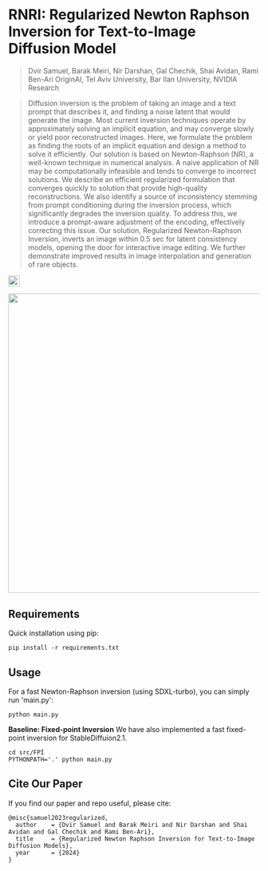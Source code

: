 # RNRI: Regularized Newton Raphson Inversion for Text-to-Image Diffusion Model

> Dvir Samuel, Barak Meiri, Nir Darshan, Gal Chechik, Shai Avidan, Rami Ben-Ari
> OriginAI, Tel Aviv University, Bar Ilan University, NVIDIA Research

>
>
> Diffusion inversion is the problem of taking an image and a text prompt that describes it, and finding a noise latent that would generate the image. Most current inversion techniques operate by approximately solving an implicit equation, and may converge slowly or yield poor reconstructed images.
Here, we formulate the problem as finding the roots of an implicit equation and design a method to solve it efficiently. Our solution is based on Newton-Raphson (NR), a well-known technique in numerical analysis. A naive application of NR may be computationally infeasible and tends to converge to incorrect solutions. We describe an efficient regularized formulation that converges quickly to solution that provide high-quality reconstructions. We also identify a source of inconsistency stemming from prompt conditioning during the inversion process, which significantly degrades the inversion quality. To address this, we introduce a prompt-aware adjustment of the encoding, effectively correcting this issue.
Our solution, Regularized Newton-Raphson Inversion, inverts an image within 0.5 sec for latent consistency models, opening the door for interactive image editing. We further demonstrate improved results in image interpolation and generation of rare objects.


<a href="https://arxiv.org/abs/2312.12540"><img src="https://img.shields.io/badge/arXiv-2304.14530-b31b1b.svg" height=22.5></a>

<p align="center">
<img src="teaser.png" width="600px"/>  
<br>

## Requirements

Quick installation using pip:
```
pip install -r requirements.txt
```

## Usage

For a fast Newton-Raphson inversion (using SDXL-turbo), you can simply run 'main.py':

```
python main.py
```

**Baseline: Fixed-point Inversion**
We have also implemented a fast fixed-point inversion for StableDiffuion2.1.

```
cd src/FPI
PYTHONPATH='.' python main.py
```

## Cite Our Paper
If you find our paper and repo useful, please cite:
```
@misc{samuel2023regularized,
  author    = {Dvir Samuel and Barak Meiri and Nir Darshan and Shai Avidan and Gal Chechik and Rami Ben-Ari},
  title     = {Regularized Newton Raphson Inversion for Text-to-Image Diffusion Models},
  year      = {2024}
}
```
